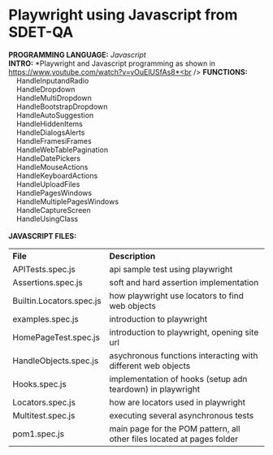 # Playwright using Javascript from SDET-QA
**PROGRAMMING LANGUAGE:** *Javascript*<br />
**INTRO:** *Playwright and Javascript programming as shown in https://www.youtube.com/watch?v=yOuElUSfAs8*<br /> 
**FUNCTIONS:**<br />
  &nbsp;&nbsp;&nbsp; HandleInputandRadio<br />
  &nbsp;&nbsp;&nbsp; HandleDropdown<br />
  &nbsp;&nbsp;&nbsp; HandleMultiDropdown<br />
  &nbsp;&nbsp;&nbsp; HandleBootstrapDropdown<br />
  &nbsp;&nbsp;&nbsp; HandleAutoSuggestion<br />
  &nbsp;&nbsp;&nbsp; HandleHiddenItems<br />
  &nbsp;&nbsp;&nbsp; HandleDialogsAlerts<br />
  &nbsp;&nbsp;&nbsp; HandleFramesiFrames<br />
  &nbsp;&nbsp;&nbsp; HandleWebTablePagination<br />
  &nbsp;&nbsp;&nbsp; HandleDatePickers<br />
  &nbsp;&nbsp;&nbsp; HandleMouseActions<br />
  &nbsp;&nbsp;&nbsp; HandleKeyboardActions<br />
  &nbsp;&nbsp;&nbsp; HandleUploadFiles<br />
  &nbsp;&nbsp;&nbsp; HandlePagesWindows<br />
  &nbsp;&nbsp;&nbsp; HandleMultiplePagesWindows<br />
  &nbsp;&nbsp;&nbsp; HandleCaptureScreen<br />
  &nbsp;&nbsp;&nbsp; HandleUsingClass<br /> 
<br />
**JAVASCRIPT FILES:**<br />
<table>
  <tr align="left">
    <th>File</th>
    <th>Description</th>
  </tr>
  <tr>
    <td>APITests.spec.js</td>
    <td>api sample test using playwright</td>
  </tr>
  <tr>
    <td>Assertions.spec.js</td>
    <td>soft and hard assertion implementation</td>
  </tr>
  <tr>
    <td>Builtin.Locators.spec.js</td>
    <td>how playwright use locators to find web objects</td>
  </tr>
  <tr>
    <td>examples.spec.js</td>
    <td>introduction to playwright</td>
  </tr>
  <tr>
    <td>HomePageTest.spec.js</td>
    <td>introduction to playwright, opening site url</td>
  </tr>  
  <tr>
    <td>HandleObjects.spec.js</td>
    <td>asychronous functions interacting with different web objects</td>
  </tr>
  <tr>
    <td>Hooks.spec.js</td>
    <td>implementation of hooks (setup adn teardown) in playwright</td>
  </tr>
  <tr>
    <td>Locators.spec.js</td>
    <td>how are locators used in playwright</td>
  </tr>
  <tr>
    <td>Multitest.spec.js</td>
    <td>executing several asynchronous tests</td>
  </tr>
  <tr>
    <td>pom1.spec.js</td>
    <td>main page for the POM pattern, all other files located at pages folder</td>
  </tr>  
</table>
